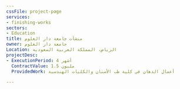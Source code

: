 ```yaml
---
cssFile: project-page
services:
- finishing-works
sectors:
- Education
title: منشآت جامعة دار العلوم
owner: جامعة دار العلوم
Location: الرياض، المملكة العربية السعودية
projectDesc:
- ExecutionPeriod: 4 أشهر
  ContractValue: 1.5 مليون
  ProvidedWork: أعمال الدهان في كلية طب الأسنان والكليات الهندسية  
 
---
```


